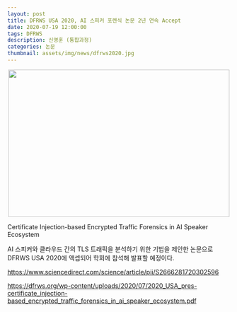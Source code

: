 ```yaml
---
layout: post
title: DFRWS USA 2020, AI 스피커 포렌식 논문 2년 연속 Accept
date: 2020-07-19 12:00:00
tags: DFRWS
description: 신영훈 (통합과정)
categories: 논문
thumbnail: assets/img/news/dfrws2020.jpg
---
```


<img class="img-responsive img-centered" src="img/news/dfrws2020.jpg" alt="" width="500" height="333" style="margin-left: auto; margin-right: auto; display: block;">
<p></p>
<p>Certificate Injection-based Encrypted Traffic Forensics in AI Speaker Ecosystem</p>
<p>AI 스피커와 클라우드 간의 TLS 트래픽을 분석하기 위한 기법을 제안한 논문으로 DFRWS USA 2020에 액셉되어 학회에 참석해 발표할 예정이다.</p>

https://www.sciencedirect.com/science/article/pii/S2666281720302596

https://dfrws.org/wp-content/uploads/2020/07/2020_USA_pres-certificate_injection-based_encrypted_traffic_forensics_in_ai_speaker_ecosystem.pdf